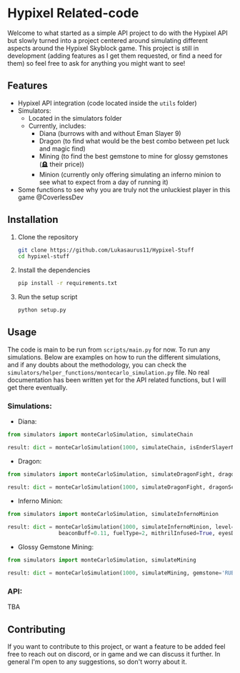 # Hypixel Related-code

Welcome to what started as a simple API project to do with the Hypixel API but slowly turned into a project centered around simulating different aspects around the Hypixel Skyblock game. 
This project is still in development (adding features as I get them requested, or find a need for them) so feel free to ask for anything you might want to see!

## Features
- Hypixel API integration (code located inside the ```utils``` folder)
- Simulators:
  - Located in the simulators folder
  - Currently, includes:
    - Diana (burrows with and without Eman Slayer 9)
    - Dragon (to find what would be the best combo between pet luck and magic find)
    - Mining (to find the best gemstone to mine for glossy gemstones (🪦 their price))
    - Minion (currently only offering simulating an inferno minion to see what to expect from a day of running it)
- Some functions to see why you are truly not the unluckiest player in this game @CoverlessDev


## Installation
1. Clone the repository
    ```bash
    git clone https://github.com/Lukasaurus11/Hypixel-Stuff
    cd hypixel-stuff
    ```

2. Install the dependencies
    ```bash
    pip install -r requirements.txt
    ```

3. Run the setup script
    ```bash
    python setup.py
    ```
   
## Usage
The code is main to be run from ```scripts/main.py``` for now. To run any simulations. Below are examples on how to run the different simulations, and if any doubts about the methodology,
you can check the `simulators/helper_functions/montecarlo_simulation.py` file. No real documentation has been written yet for the API related functions, but I will get there eventually.

### Simulations:
* Diana:
```python
from simulators import monteCarloSimulation, simulateChain

result: dict = monteCarloSimulation(1000, simulateChain, isEnderSlayerNine=True)
```

* Dragon:
```python
from simulators import monteCarloSimulation, simulateDragonFight, dragonScoringFunction

result: dict = monteCarloSimulation(1000, simulateDragonFight, dragonScoringFunction, magic_find=100, pet_luck=100, eyes_placed=4)
```

* Inferno Minion:
```python
from simulators import monteCarloSimulation, simulateInfernoMinion

result: dict = monteCarloSimulation(1000, simulateInfernoMinion, level=10, nMinion=10, minionExpanders=0, flycatchers=2,
                beaconBuff=0.11, fuelType=2, mithrilInfused=True, eyesDrop=True, postCard=True, freewill=True)
```

* Glossy Gemstone Mining:
```python
from simulators import monteCarloSimulation, simulateMining

result: dict = monteCarloSimulation(1000, simulateMining, gemstone='RUBY', refinedMind=5, miningSpeed=8200)
```

### API:
TBA

## Contributing
If you want to contribute to this project, or want a feature to be added feel free to reach out on discord, or in game and we can discuss it further. In general I'm open to any suggestions, so don't worry about it.